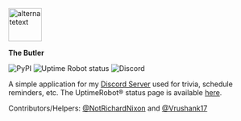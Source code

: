 <p><img src="https://images-ext-2.discordapp.net/external/C_mrfizMdVDUVk3PcfbH78Gs7cSVU1lspTNaSbf0Me8/%3Fsize%3D1024/https/cdn.discordapp.com/avatars/704571297048428654/d51c3903459e2bba125b22a6e21fd4a6.webp?width=594&height=594" alt="alternatetext" style="width: 66px;"></p>
<p><strong>The Butler</strong></p>
<p><img alt="PyPI" src="https://img.shields.io/pypi/v/discord.py">&nbsp;<img alt="Uptime Robot status" src="https://img.shields.io/uptimerobot/status/m786515853-65a631cc420ded3137907a42">&nbsp;<img alt="Discord" src="https://img.shields.io/discord/612059384721440789"></p>
<p>A simple application for my <a href="https://discord.link/harsh" rel="noopener noreferrer" target="_blank">Discord Server</a> used for trivia, schedule reminders, etc. The UptimeRobot&reg; status page is available <a href="https://stats.uptimerobot.com/zq1QPiREEl/786515853" rel="noopener noreferrer" target="_blank">here</a>.</p>
<p>Contributors/Helpers: <a href="https://github.com/NotRichardNixon" rel="noopener noreferrer" target="_blank">@NotRichardNixon</a> and <a href="https://github.com/Vrushank17" rel="noopener noreferrer" target="_blank">@Vrushank17</a></p>